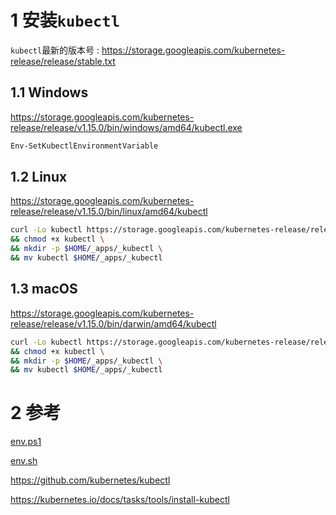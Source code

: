 # 1 安装`kubectl`

`kubectl`最新的版本号 : 
https://storage.googleapis.com/kubernetes-release/release/stable.txt

## 1.1 Windows

https://storage.googleapis.com/kubernetes-release/release/v1.15.0/bin/windows/amd64/kubectl.exe

```powershell
Env-SetKubectlEnvironmentVariable
```

## 1.2 Linux

https://storage.googleapis.com/kubernetes-release/release/v1.15.0/bin/linux/amd64/kubectl

```sh
curl -Lo kubectl https://storage.googleapis.com/kubernetes-release/release/v1.15.0/bin/linux/amd64/kubectl \
&& chmod +x kubectl \
&& mkdir -p $HOME/_apps/_kubectl \
&& mv kubectl $HOME/_apps/_kubectl
```

## 1.3 macOS

https://storage.googleapis.com/kubernetes-release/release/v1.15.0/bin/darwin/amd64/kubectl

```sh
curl -Lo kubectl https://storage.googleapis.com/kubernetes-release/release/v1.15.0/bin/darwin/amd64/kubectl \
&& chmod +x kubectl \
&& mkdir -p $HOME/_apps/_kubectl \
&& mv kubectl $HOME/_apps/_kubectl
```

# 2 参考

[env.ps1]

[env.sh]

https://github.com/kubernetes/kubectl

https://kubernetes.io/docs/tasks/tools/install-kubectl

[env.ps1]:../powershell/env.ps1

[env.sh]:../shell/_env.sh
